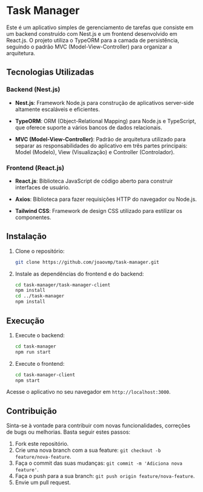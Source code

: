 # Task Manager

Este é um aplicativo simples de gerenciamento de tarefas que consiste em um backend construído com Nest.js e um frontend desenvolvido em React.js. O projeto utiliza o TypeORM para a camada de persistência, seguindo o padrão MVC (Model-View-Controller) para organizar a arquitetura.

## Tecnologias Utilizadas

### Backend (Nest.js)

- **Nest.js**: Framework Node.js para construção de aplicativos server-side altamente escaláveis e eficientes.

- **TypeORM**: ORM (Object-Relational Mapping) para Node.js e TypeScript, que oferece suporte a vários bancos de dados relacionais.

- **MVC (Model-View-Controller)**: Padrão de arquitetura utilizado para separar as responsabilidades do aplicativo em três partes principais: Model (Modelo), View (Visualização) e Controller (Controlador).

### Frontend (React.js)

- **React.js**: Biblioteca JavaScript de código aberto para construir interfaces de usuário.

- **Axios**: Biblioteca para fazer requisições HTTP do navegador ou Node.js.

- **Tailwind CSS**: Framework de design CSS utilizado para estilizar os componentes.

## Instalação

1. Clone o repositório:

    ```bash
    git clone https://github.com/joaovmp/task-manager.git
    ```

2. Instale as dependências do frontend e do backend:

    ```bash
    cd task-manager/task-manager-client
    npm install
    cd ../task-manager
    npm install
    ```

## Execução

1. Execute o backend:

    ```bash
    cd task-manager
    npm run start
    ```

2. Execute o frontend:

    ```bash
    cd task-manager-client
    npm start
    ```

Acesse o aplicativo no seu navegador em `http://localhost:3000`.

## Contribuição

Sinta-se à vontade para contribuir com novas funcionalidades, correções de bugs ou melhorias. Basta seguir estes passos:

1. Fork este repositório.
2. Crie uma nova branch com a sua feature: `git checkout -b feature/nova-feature`.
3. Faça o commit das suas mudanças: `git commit -m 'Adiciona nova feature'`.
4. Faça o push para a sua branch: `git push origin feature/nova-feature`.
5. Envie um pull request.

